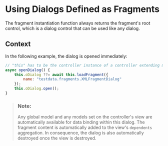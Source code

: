 <!-- loioaeb86c181b9742a2bf88049abf9ccb95 -->

# Using Dialogs Defined as Fragments

The fragment instantiation function always returns the fragment's root control, which is a dialog control that can be used like any dialog.



## Context

In the following example, the dialog is opened immediately:

```js
// "this" has to be the controller instance of a controller extending module "sap/ui/core/mvc/Controller"
async openDialog() {
	this.oDialog ??= await this.loadFragment({
		name: "testdata.fragments.XMLFragmentDialog"
	});
	this.oDialog.open();
}
```

> ### Note:  
> Any global model and any models set on the controller's view are automatically available for data binding within this dialog. The fragment content is automatically added to the view's `dependents` aggregation. In consequence, the dialog is also automatically destroyed once the view is destroyed.

